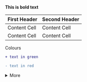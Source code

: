 **This is bold text**

| First Header  | Second Header |
| ------------- | ------------- |
| Content Cell  | Content Cell  |
| Content Cell  | Content Cell  |

Colours

```diff
+ text in green
```

```diff
- text in red
```

<details><summary>More</summary>
<p>
Comment about something
</p>
</details>
